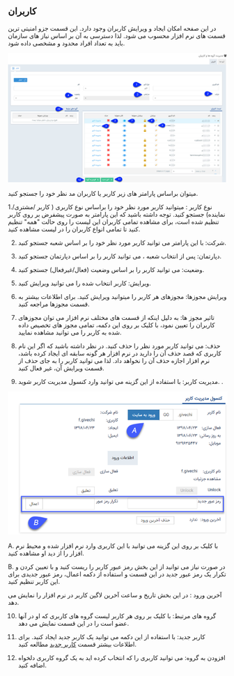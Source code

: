 ﻿## کاربران

در این صفحه امکان ایجاد و ویرایش کاربران وجود دارد. این قسمت جزو امنیتی ترین قسمت های نرم افزار محسوب می شود. لذا دسترسی به آن بر اساس نیاز های سازمان باید به تعداد افراد محدود و مشخصی داده شود.

![](Users1.jpg)

میتوان براساس پارامتر های زیر کاربر یا کاربران مد نظر خود را جستجو کنید.

1.نوع کاربر : میتوانید کاربر مورد نظر خود را براساس نوع کاربری ( کاربر /مشتری/نماینده) جستجو کنید. توجه داشته باشید که این پارامتر به صورت پیشفرض بر روی کاربر تنظیم شده است، برای مشاهده تمامی کاربران این لیست را روی حالت "همه" تنظیم کنید تا تمامی انواع کاربران را در لیست مشاهده کنید.

2. شرکت: با این پارامتر می توانید کاربر مورد نظر خود را بر اساس شعبه جستجو کنید.

3. دپارتمان: پس از انتخاب شعبه ، می توانید کاربر را بر اساس دپارتمان جستجو کنید.

4. وضعیت: می توانید کاربر را بر اساس وضعیت (فعال/غیرفعال) جستجو کنید.

5. ویرایش: کاربر انتخاب شده را می توانید ویرایش کنید.

6. ویرایش مجوزها: مجوزهای هر کاربر را میتوانید ویرایش کنید. برای اطلاعات بیشتر به قسمت مجوزها مراجعه کنید.

7. تاثیر مجوز ها: به دلیل اینکه از قسمت های مختلف نرم افزار می توان مجوزهای کاربران را تعیین نمود، با کلیک بر روی این دکمه، تمامی مجوز های  تخصیص داده شده به کاربر را می توانید مشاهده نمایید.

8. حذف: می توانید کاربر مورد نظر را حذف کنید. در نظر داشته باشید که اگر این نام کاربری که قصد حذف آن را دارید در نرم افزار هر گونه سابقه ای ایجاد کرده باشد، نرم افزار اجازه حذف آن را نخواهد داد. لذا می توانید کاربر را به جای حذف از قسمت ویرایش آن، غیر فعال کنید.

9. مدیریت کاربر: با استفاده از این گزینه می توانید وارد کنسول مدیریت کاربر شوید. .
 
 
![](user(2).png)


A.  با کلیک بر روی این گزینه می توانید با این کاربری وارد نرم افزار شده و محیط نرم افزار را از دید او مشاهده کنید.

B. در صورت نیاز می توانید از این بخش رمز عبور کاربر را ریست کنید و  با تعیین کردن و تکرار یک رمز عبور جدید در این قسمت و استفاده از دکمه اعمال، رمز عبور جدیدی برای این کاربر تنظیم کنید.

آخرین ورود : در این بخش تاریخ و ساعت آخرین لاگین کاربر در نرم افزار را نمایش می دهد.

10. گروه های مرتبط: با کلیک بر روی هر کاربر لیست گروه های کاربری  که او در آنها عضو است را در این قسمت نمایش می دهد.

11. کاربر جدید: با استفاده از این دکمه می توانید یک کاربر جدید ایجاد کنید. برای اطلاعات بیشتر قسمت [کاربر جدید](https://github.com/1stco/PayamGostarDocs/blob/master/help%202.5.4/Settings/Manage-groups-and-users/users/Build-a-new-user/Build-a-new-user.md) مطالعه کنید.

12. افزودن به گروه: می توانید کاربری را که انتخاب کرده اید به یک گروه کاربری دلخواه اضافه کنید.

 
 
 